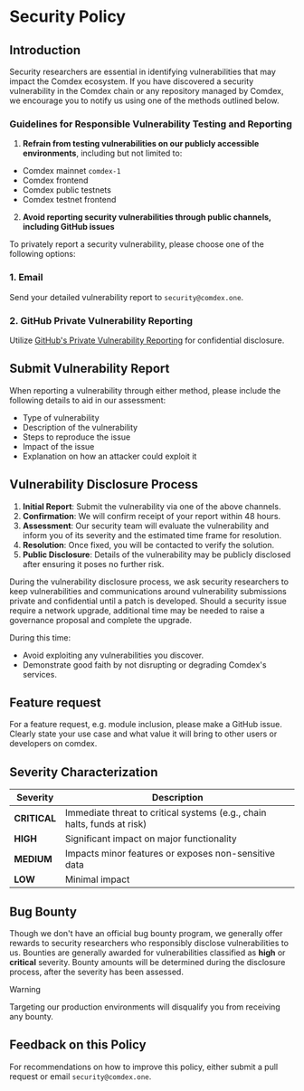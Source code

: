 # Security Policy

## Introduction

Security researchers are essential in identifying vulnerabilities that may impact the Comdex ecosystem. If you have discovered a security vulnerability in the Comdex chain or any repository managed by Comdex, we encourage you to notify us using one of the methods outlined below.

### Guidelines for Responsible Vulnerability Testing and Reporting

1. **Refrain from testing vulnerabilities on our publicly accessible environments**, including but not limited to:

- Comdex mainnet `comdex-1`
- Comdex frontend
- Comdex public testnets
- Comdex testnet frontend

2. **Avoid reporting security vulnerabilities through public channels, including GitHub issues**

To privately report a security vulnerability, please choose one of the following options:

### 1. Email

Send your detailed vulnerability report to `security@comdex.one`.

### 2. GitHub Private Vulnerability Reporting

Utilize [GitHub's Private Vulnerability Reporting](https://github.com/MonikaCat/comdex/v13/security/advisories/new) for confidential disclosure.

## Submit Vulnerability Report

When reporting a vulnerability through either method, please include the following details to aid in our assessment:

- Type of vulnerability
- Description of the vulnerability
- Steps to reproduce the issue
- Impact of the issue
- Explanation on how an attacker could exploit it

## Vulnerability Disclosure Process

1. **Initial Report**: Submit the vulnerability via one of the above channels.
2. **Confirmation**: We will confirm receipt of your report within 48 hours.
3. **Assessment**: Our security team will evaluate the vulnerability and inform you of its severity and the estimated time frame for resolution.
4. **Resolution**: Once fixed, you will be contacted to verify the solution.
5. **Public Disclosure**: Details of the vulnerability may be publicly disclosed after ensuring it poses no further risk.

During the vulnerability disclosure process, we ask security researchers to keep vulnerabilities and communications around vulnerability submissions private and confidential until a patch is developed. Should a security issue require a network upgrade, additional time may be needed to raise a governance proposal and complete the upgrade.

During this time:

- Avoid exploiting any vulnerabilities you discover.
- Demonstrate good faith by not disrupting or degrading Comdex's services.

## Feature request

For a feature request, e.g. module inclusion, please make a GitHub issue. Clearly state your use case and what value it will bring to other users or developers on comdex.

## Severity Characterization

| Severity     | Description                                                             |
| ------------ | ----------------------------------------------------------------------- |
| **CRITICAL** | Immediate threat to critical systems (e.g., chain halts, funds at risk) |
| **HIGH**     | Significant impact on major functionality                               |
| **MEDIUM**   | Impacts minor features or exposes non-sensitive data                    |
| **LOW**      | Minimal impact                                                          |

## Bug Bounty

Though we don't have an official bug bounty program, we generally offer rewards to security researchers who responsibly disclose vulnerabilities to us. Bounties are generally awarded for vulnerabilities classified as **high** or **critical** severity. Bounty amounts will be determined during the disclosure process, after the severity has been assessed.

> [!WARNING]
> Targeting our production environments will disqualify you from receiving any bounty.

## Feedback on this Policy

For recommendations on how to improve this policy, either submit a pull request or email `security@comdex.one`.
